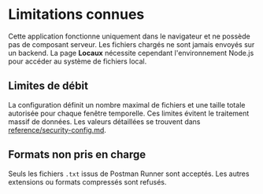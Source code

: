 # Limitations connues

Cette application fonctionne uniquement dans le navigateur et ne possède pas de composant serveur. Les fichiers chargés ne sont jamais envoyés sur un backend.
La page **Locaux** nécessite cependant l'environnement Node.js pour accéder au système de fichiers local.

## Limites de débit

La configuration définit un nombre maximal de fichiers et une taille totale autorisée pour chaque fenêtre temporelle. Ces limites évitent le traitement massif de données. Les valeurs détaillées se trouvent dans [reference/security-config.md](../reference/security-config.md).

## Formats non pris en charge

Seuls les fichiers `.txt` issus de Postman Runner sont acceptés. Les autres extensions ou formats compressés sont refusés.
